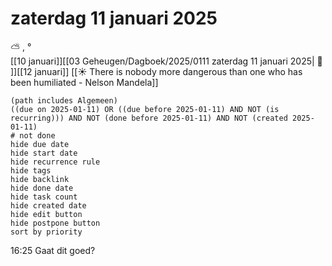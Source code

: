 # zaterdag 11 januari 2025

⛅ , °<br>[[10 januari]][[03 Geheugen/Dagboek/2025/0111 zaterdag 11 januari 2025| 📓 ]][[12 januari]]
[[☀️ There is nobody more dangerous than one who has been humiliated - Nelson Mandela]]
```tasks
(path includes Algemeen)
((due on 2025-01-11) OR ((due before 2025-01-11) AND NOT (is recurring))) AND NOT (done before 2025-01-11) AND NOT (created 2025-01-11)
# not done
hide due date
hide start date
hide recurrence rule
hide tags
hide backlink
hide done date
hide task count
hide created date
hide edit button
hide postpone button 
sort by priority 
```
16:25 Gaat dit goed?
